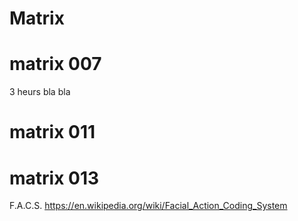 # Matrix

# matrix 007

3 heurs bla bla

# matrix 011


# matrix 013

F.A.C.S.
https://en.wikipedia.org/wiki/Facial_Action_Coding_System

